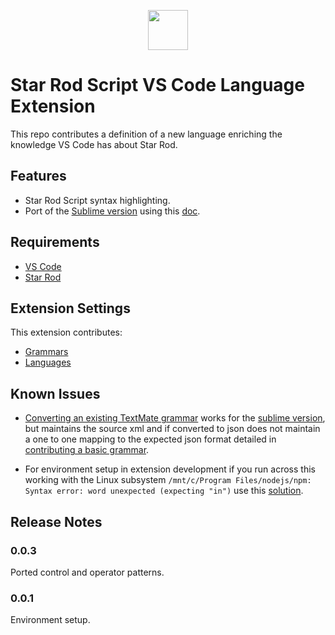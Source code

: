 <p align="center"><img src="https://raw.githubusercontent.com/gregdegruy/star-rod/master/img/star-rod-pm64.png" width="64"></p>

# Star Rod Script VS Code Language Extension

This repo contributes a definition of a new language enriching the knowledge VS Code has about Star Rod.

## Features
* Star Rod Script syntax highlighting.
* Port of the [Sublime version](https://code.visualstudio.com/api/language-extensions/syntax-highlight-guide#converting-an-existing-textmate-grammar) using this [doc](https://code.visualstudio.com/api/language-extensions/syntax-highlight-guide#converting-an-existing-textmate-grammar).

## Requirements
* [VS Code](https://code.visualstudio.com/Download)
* [Star Rod](http://origami64.net/showthread.php?tid=789)

## Extension Settings
This extension contributes:
* [Grammars](https://code.visualstudio.com/api/references/contribution-points#contributes.grammars)
* [Languages](https://code.visualstudio.com/api/references/contribution-points#contributes.languages)

## Known Issues
* [Converting an existing TextMate grammar](https://code.visualstudio.com/api/language-extensions/syntax-highlight-guide#converting-an-existing-textmate-grammar) works for the [sublime version](https://code.visualstudio.com/api/language-extensions/), but maintains the source xml and if converted to json does not maintain a one to one mapping to the expected json format detailed in [contributing a basic grammar](https://code.visualstudio.com/api/language-extensions/syntax-highlight-guide#contributing-a-basic-grammar).

* For environment setup in extension development if you run across this working with the Linux subsystem `/mnt/c/Program Files/nodejs/npm: Syntax error: word unexpected (expecting "in")` use this [solution](https://github.com/Microsoft/WSL/issues/1512).

## Release Notes

### 0.0.3

Ported control and operator patterns.

### 0.0.1

Environment setup.
